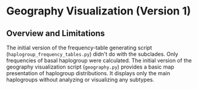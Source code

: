 # Geography Visualization (Version 1)

## Overview and Limitations
The initial version of the frequency-table generating script (`haplogroup_frequency_tables.py`) didn't do with the subclades. Only frequencies of basal haplogroup were calculated.
The initial version of the geography visualization script (`geography.py`) provides a basic map presentation of haplogroup distributions. It displays only the main haplogroups without analyzing or visualizing any subtypes.

